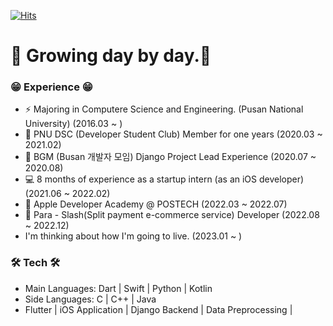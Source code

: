 
[![Hits](https://hits.seeyoufarm.com/api/count/incr/badge.svg?url=https%3A%2F%2Fgithub.com%2FyeongwooCho&count_bg=%23289CDD&title_bg=%23555555&icon=&icon_color=%232B2A2A&title=hits&edge_flat=false)](https://hits.seeyoufarm.com)


# 📱 Growing day by day.📱

### 😁 Experience 😁
- ⚡ Majoring in Computere Science and Engineering. (Pusan National University) (2016.03 ~ )
- 👯 PNU DSC (Developer Student Club) Member for one years (2020.03 ~ 2021.02)
- 🔭 BGM (Busan 개발자 모임) Django Project Lead Experience (2020.07 ~ 2020.08)
- 💻 8 months of experience as a startup intern (as an iOS developer) (2021.06 ~ 2022.02)
- 🍎 Apple Developer Academy @ POSTECH (2022.03 ~ 2022.07)
- 🐤 Para - Slash(Split payment e-commerce service) Developer (2022.08 ~ 2022.12)
- I'm thinking about how I'm going to live. (2023.01 ~ )


### 🛠 Tech 🛠
- Main Languages: Dart | Swift | Python | Kotlin
- Side Languages: C | C++ | Java
- Flutter | iOS Application | Django Backend | Data Preprocessing | 

<!-- ![yeongwoo's github stats](https://github-readme-stats.vercel.app/api?username=yeongwooCho&show_icons=true) -->

